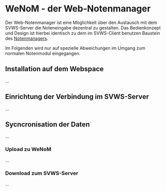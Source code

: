 # WeNoM - der Web-Notenmanager

Der Web-Notenmanager ist eine Möglichkeit über den Austausch mit dem SVWS-Server die Noteneingabe dezentral zu gestalten. 
Das Bedienkonzept und Design ist hierbei identisch zu dem im SVWS-Client benutzen Baustein des [Notenmanagers](Notenmanager.md).

Im Folgenden wird nur auf spezielle Abweichungen im Umgang zum normalen Notenmodul eingegangen.

## Installation auf dem Webspace

...

## Einrichtung der Verbindung im SVWS-Server

...

## Sycncronisation der Daten

...

### Upload zu WeNoM

...

### Download zum SVWS-Server

...

